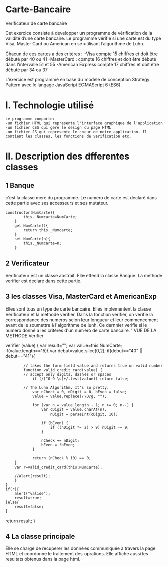 # Carte-Bancaire
Verificateur de carte bancaire

Cet exercice consiste à developper un programme de vérification de la validité d’une carte bancaire.
Le programme vérifie si une carte est du type Visa, Master Card ou American en se utilisant l’algorithme de Luhn.

Chacun de ces cartes a des critères :
-Visa compte 15 chiffres et doit être débuté par 40 ou 41
-MasterCard : compte 16 chiffres et doit être débuté dans l'intervalle 51 et 55
-American Express compte 17 chiffres et doit être débuté par 34 ou 37

L’exercice est programmé en base du modèle de conception Strategy
Pattern avec le langage JavaScript ECMAScript 6 (ES6). 

# I. Technologie utilisé
	Le programme comporte:
	-un fichier HTML qui represente l'interface graphique de l'application
	-un fichier CSS qui gere le design du page HTML
	-un fichier JS qui represente le coeur de notre application. Il contient les classes, les fonctions de verification etc.
	
# II. Description des dfferentes classes

## 1 Banque
	
c'est la classe mere du programme. Le numero de carte est declaré dans cette partie avec ses accesseurs et ses mutateur.

	constructor(NumCarte){
			this._Numcarte=NumCarte;
		}
		get NumCarte(){
			return this._Numcarte;
		}
		set NumCarte(n){
			this._Numcarte=n;
		}
	
## 2 Verificateur
	
Verificateur est un classe abstrait. Elle ettend la classe Banque. La methode verifier est declaré dans cette partie.

## 3 les classes Visa, MasterCard et AmericanExp
	
Elles sont tous un type de carte bancaire. Elles implementent la classe Verificateur et la methode verifier.
Dans la fonction verifier, on verifie la correspondance des numeros selon leur longueur et leur commencement avant de le soumettre à l'algorithme de lunh.
Ce dernnier verifie si le numero donné a les critères d'un numéro de carte bancaire. 
 ''VUE DE LA METHODE Verifier
 
 verifier (value) {
	var result="";
	var value=this.NumCarte;
	if(value.length==15){
		var debut=value.slice(0,2);
		if(debut=="40" || debut=="41"){
			
			// takes the form field value and returns true on valid number
			function valid_credit_card(value) {
			// accept only digits, dashes or spaces
				if (/[^0-9-\s]+/.test(value)) return false;

			// The Luhn Algorithm. It's so pretty.
				var nCheck = 0, nDigit = 0, bEven = false;
				value = value.replace(/\D/g, "");

				for (var n = value.length - 1; n >= 0; n--) {
					var cDigit = value.charAt(n),
						nDigit = parseInt(cDigit, 10);

					if (bEven) {
						if ((nDigit *= 2) > 9) nDigit -= 9;
					}

					nCheck += nDigit;
					bEven = !bEven;
				}
				
				return (nCheck % 10) == 0;
		}
		var r=valid_credit_card(this.NumCarte);
		
		//alert(result);
		}
	}
	if(r){
		alert("valide");
		result=true;
	}else{
		result=false;
	}
return result; 
}
	
## 4 La classe principale
	
Elle se charge de recuperer les données communiquée à travers la page HTML et coordonne le traitement des oprations.
Elle affiche aussi les resultats obtenus dans la page html.














